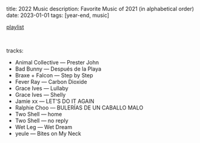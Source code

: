 title: 2022 Music
description: Favorite Music of 2021 (in alphabetical order)
date: 2023-01-01
tags: [year-end, music]

[playlist](https://open.spotify.com/playlist/40YWvXojLtfhuXXfpziyva?si=9387ff02eb8b4e37)

<br>

tracks:

- Animal Collective — Prester John
- Bad Bunny — Después de la Playa
- Braxe + Falcon — Step by Step
- Fever Ray — Carbon Dioxide
- Grace Ives — Lullaby
- Grace Ives — Shelly
- Jamie xx — LET'S DO IT AGAIN
- Ralphie Choo — BULERÍAS DE UN CABALLO MALO
- Two Shell — home
- Two Shell — no reply
- Wet Leg — Wet Dream
- yeule — Bites on My Neck
